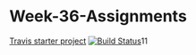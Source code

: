 # Week-36-Assignments

[Travis starter project](https://github.com/Castau/Week-36-Assignments/blob/master/travisGettingStarted-master/travisGettingStarted-master/README.md) [![Build Status](https://travis-ci.org/Castau/Week-36-Assignments.svg?branch=master)](https://travis-ci.org/Castau/Week-36-Assignments)11

